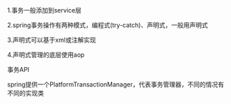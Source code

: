 1.事务一般添加到service层

2.spring事务操作有两种模式，编程式(try-catch)、声明式，一般用声明式

3.声明式可以基于xml或注解实现

4.声明式管理的底层使用aop



事务API

spring提供一个PlatformTransactionManager，代表事务管理器，不同的情况有不同的实现类